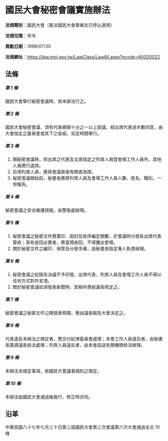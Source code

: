 # 國民大會秘密會議實施辦法




**法規類別**：國民大會（憲法國民大會章條文已停止適用）

**法規位階**：命令

**異動日期**：1998/07/30  

**法規網址**：https://law.moj.gov.tw/LawClass/LawAll.aspx?pcode=A0020022



## 法條
##### 第 1 條
國民大會舉行秘密會議時，依本辦法行之。

##### 第 2 條
國民大會秘密會議，須有代表總額十分之一以上提議，經出席代表過半數同意，由大會指定之委員會或其下之各組，另定時間舉行。

##### 第 3 條
1. 開秘密會議時，除出席之代表及主席指定之列席人員暨會場工作人員外，其他人員應行退席。
1. 前項列席人員，應與會議直接有關者為限。
1. 秘密會議開始前，秘書長應將列席人員及會場工作人員人數、姓名、職別，一併報告。

##### 第 4 條
秘密會議之安全維護措施，由警衛處辦理。

##### 第 5 條
1. 秘密會議之秘密文件應蓋印、固封及依序編定號數，於會議時分發各出席代表簽收；其有收回必要者，應當場收回，不得攜出會場。
1. 關於秘密文件之編印、保管及分發手續，由秘書長指定專人負責辦理。

##### 第 6 條
1. 秘密會議之紀錄及決議不予印發。出席代表、列席人員及會場工作人員不得以任何方式對外宣洩。
1. 關於秘密會議如須發表新聞時，其稿件應經議長核定之。

##### 第 7 條
秘密會議之秘密文件公開發表時期，應由議長報告大會決定之。

##### 第 8 條
代表違反本辦法之規定者，應交付紀律委員會處理；本會工作人員違反者，由秘書長簽請議長依法處理；列席人員違反者，由本會函送有關機關依法辦理。

##### 第 9 條
本辦法未規定事項，依國民大會議事規則之規定。

##### 第 10 條
本辦法由國民大會通過後施行，修正時亦同。

## 沿革
中華民國八十七年七月三十日第三屆國民大會第三次會議第六次大會通過全文 10 條
